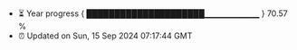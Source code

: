 - ⏳ Year progress { █████████████████████▁▁▁▁▁▁▁▁▁ } 70.57 %
- ⏰ Updated on Sun, 15 Sep 2024 07:17:44 GMT

